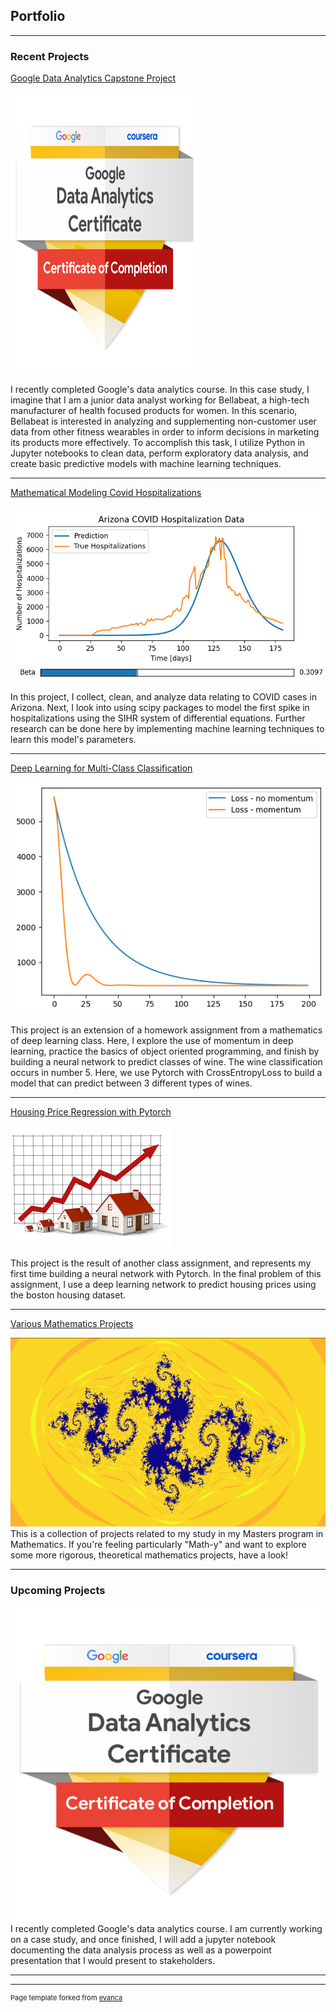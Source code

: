 ## Portfolio

---

### Recent Projects
[Google Data Analytics Capstone Project](/pages/Bellabeat_Case_Study.html)

<img src="images/google_badge.png?raw=true" width="300" height="450"/> 

I recently completed Google's data analytics course. In this case study, I imagine that I am a junior data analyst working for Bellabeat, a high-tech manufacturer of health focused products for women. In this scenario, Bellabeat is interested in analyzing and supplementing non-customer user data from other fitness wearables in order to inform decisions in marketing its products more effectively. To accomplish this task, I utilize Python in Jupyter notebooks to clean data, perform exploratory data analysis, and create basic predictive models with machine learning techniques. 

---
[Mathematical Modeling Covid Hospitalizations](/pages/Covid_Modeling.html)

<img src="images/AZ_covid_predictions.png?raw=true"/>

In this project, I collect, clean, and analyze data relating to COVID cases in Arizona. Next, I look into using scipy packages to model the first spike in hospitalizations using the SIHR system of differential equations. Further research can be done here by implementing machine learning techniques to learn this model's parameters. 

---
[Deep Learning for Multi-Class Classification](/pages/Multiclass.html)

<img src="images/momentum_loss.png?raw=true"/> 

This project is an extension of a homework assignment from a mathematics of deep learning class. Here, I explore the use of momentum in deep learning, practice the basics of object oriented programming, and finish by building a neural network to predict classes of wine. The wine classification occurs in number 5. Here, we use Pytorch with CrossEntropyLoss to build a model that can predict between 3 different types of wines. 

---
[Housing Price Regression with Pytorch](/pages/Housing.html)

<img src="images/housing_image.png?raw=true"/> 

This project is the result of another class assignment, and represents my first time building a neural network with Pytorch. In the final problem of this assignment, I use a deep learning network to predict housing prices using the boston housing dataset. 

---
[Various Mathematics Projects](https://github.com/JeffUyekawa/JeffUyekawa)

<img src="images/julia_set.png?raw=true"/>
This is a collection of projects related to my study in my Masters program in Mathematics. If you're feeling particularly "Math-y" and want to explore some more rigorous, theoretical mathematics projects, have a look! 


---

### Upcoming Projects

<img src="images/google_badge.png?raw=true"/> 
I recently completed Google's data analytics course. I am currently working on a case study, and once finished, I will add a jupyter notebook documenting the data analysis process as well as a powerpoint presentation that I would present to stakeholders. 

---




---
<p style="font-size:11px">Page template forked from <a href="https://github.com/evanca/quick-portfolio">evanca</a></p>
<!-- Remove above link if you don't want to attibute -->
